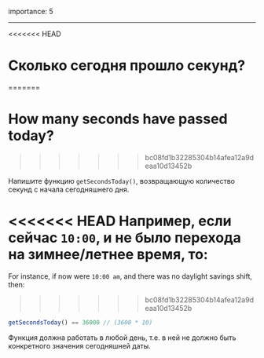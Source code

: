 importance: 5

---

<<<<<<< HEAD
# Сколько сегодня прошло секунд?
=======
# How many seconds have passed today?
>>>>>>> bc08fd1b32285304b14afea12a9deaa10d13452b

Напишите функцию `getSecondsToday()`, возвращающую количество секунд с начала сегодняшнего дня.

<<<<<<< HEAD
Например, если сейчас `10:00`, и не было перехода на зимнее/летнее время, то:
=======
For instance, if now were `10:00 am`, and there was no daylight savings shift, then:
>>>>>>> bc08fd1b32285304b14afea12a9deaa10d13452b

```js
getSecondsToday() == 36000 // (3600 * 10)
```

Функция должна работать в любой день, т.е. в ней не должно быть конкретного значения сегодняшней даты.
